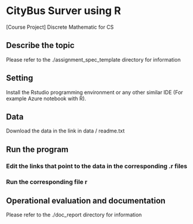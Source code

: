 # CityBus Surver using R 
 [Course Project] Discrete Mathematic for CS
## Describe the topic
Please refer to the ./assignment_spec_template directory for information
## Setting
Install the Rstudio programming environment or any other similar IDE (For example Azure notebook with R).
## Data
Download the data in the link in data / readme.txt
## Run the program
### Edit the links that point to the data in the corresponding .r files
### Run the corresponding file r
## Operational evaluation and documentation
Please refer to the ./doc_report directory for information
